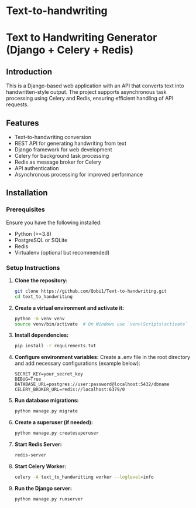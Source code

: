 # Text-to-handwriting
# Text to Handwriting Generator (Django + Celery + Redis)

## Introduction
This is a Django-based web application with an API that converts text into handwritten-style output. The project supports asynchronous task processing using Celery and Redis, ensuring efficient handling of API requests.

## Features
- Text-to-handwriting conversion  
- REST API for generating handwriting from text  
- Django framework for web development  
- Celery for background task processing  
- Redis as message broker for Celery  
- API authentication 
- Asynchronous processing for improved performance  

## Installation

### Prerequisites
Ensure you have the following installed:  
- Python (>=3.8)  
- PostgreSQL or SQLite  
- Redis  
- Virtualenv (optional but recommended)  

### Setup Instructions

1. **Clone the repository:**
   ```bash
   git clone https://github.com/Qobi1/Text-to-handwriting.git
   cd text_to_handwriting
   ```
   
2. **Create a virtual environment and activate it:**   
    ```bash
    python -m venv venv
    source venv/bin/activate  # On Windows use `venv\Scripts\activate`
    ```
3. **Install dependencies:**
    ```bash
    pip install -r requirements.txt
    ```

4. **Configure environment variables:**
Create a .env file in the root directory and add necessary configurations (example below):
    ```
    SECRET_KEY=your_secret_key
    DEBUG=True
    DATABASE_URL=postgres://user:password@localhost:5432/dbname
    CELERY_BROKER_URL=redis://localhost:6379/0
    ```
   
5. **Run database migrations:**
    ```bash
    python manage.py migrate
    ```

6. **Create a superuser (if needed):**
    ```bash
    python manage.py createsuperuser
    ```

7. **Start Redis Server:**
    ```bash
    redis-server
    ```
8. **Start Celery Worker:**
    ```bash
   celery -A text_to_handwritting worker --loglevel=info
    ```

9. **Run the Django server:**
    ```bash
    python manage.py runserver
    ```
